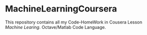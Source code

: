 # MachineLearningCoursera

This repository contains all my Code-HomeWork in Cousera Lesson *Machine Learing*. Octave/Matlab Code Language.
